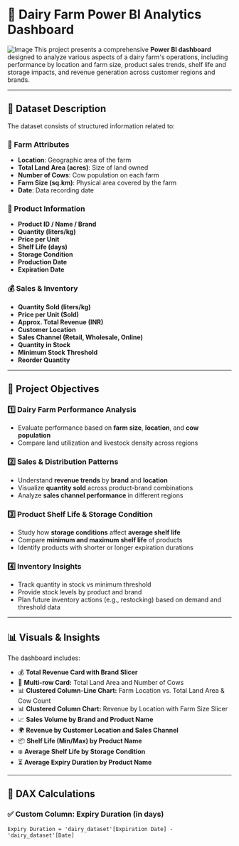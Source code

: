 # 🐄 Dairy Farm Power BI Analytics Dashboard
![Image](https://github.com/user-attachments/assets/fdb8aa12-b3e2-451b-9414-2d3ae8b997a6)
This project presents a comprehensive **Power BI dashboard** designed to analyze various aspects of a dairy farm's operations, including performance by location and farm size, product sales trends, shelf life and storage impacts, and revenue generation across customer regions and brands.

---

## 📁 Dataset Description

The dataset consists of structured information related to:

### 🐄 Farm Attributes
- **Location**: Geographic area of the farm
- **Total Land Area (acres)**: Size of land owned
- **Number of Cows**: Cow population on each farm
- **Farm Size (sq.km)**: Physical area covered by the farm
- **Date**: Data recording date

### 🧀 Product Information
- **Product ID / Name / Brand**
- **Quantity (liters/kg)**
- **Price per Unit**
- **Shelf Life (days)**
- **Storage Condition**
- **Production Date**
- **Expiration Date**

### 💰 Sales & Inventory
- **Quantity Sold (liters/kg)**
- **Price per Unit (Sold)**
- **Approx. Total Revenue (INR)**
- **Customer Location**
- **Sales Channel (Retail, Wholesale, Online)**
- **Quantity in Stock**
- **Minimum Stock Threshold**
- **Reorder Quantity**

---

## 🎯 Project Objectives

### 1️⃣ Dairy Farm Performance Analysis
- Evaluate performance based on **farm size**, **location**, and **cow population**
- Compare land utilization and livestock density across regions

### 2️⃣ Sales & Distribution Patterns
- Understand **revenue trends** by **brand** and **location**
- Visualize **quantity sold** across product-brand combinations
- Analyze **sales channel performance** in different regions

### 3️⃣ Product Shelf Life & Storage Condition
- Study how **storage conditions** affect **average shelf life**
- Compare **minimum and maximum shelf life** of products
- Identify products with shorter or longer expiration durations

### 4️⃣ Inventory Insights
- Track quantity in stock vs minimum threshold
- Provide stock levels by product and brand
- Plan future inventory actions (e.g., restocking) based on demand and threshold data

---

## 📊 Visuals & Insights

The dashboard includes:

- 💰 **Total Revenue Card with Brand Slicer**
- 🐄 **Multi-row Card:** Total Land Area and Number of Cows
- 📊 **Clustered Column-Line Chart:** Farm Location vs. Total Land Area & Cow Count
- 📊 **Clustered Column Chart:** Revenue by Location with Farm Size Slicer
- 📈 **Sales Volume by Brand and Product Name**
- 🌍 **Revenue by Customer Location and Sales Channel**
- 📦 **Shelf Life (Min/Max) by Product Name**
- ❄️ **Average Shelf Life by Storage Condition**
- ⏳ **Average Expiry Duration by Product Name**

---

## 🧠 DAX Calculations

### ✅ Custom Column: Expiry Duration (in days)
```DAX
Expiry Duration = 'dairy_dataset'[Expiration Date] - 'dairy_dataset'[Date]
